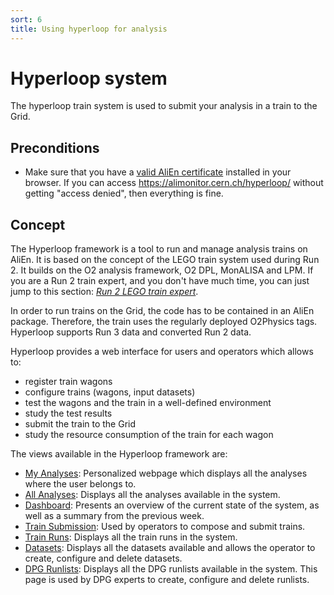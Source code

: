 ```yaml
---
sort: 6
title: Using hyperloop for analysis
---
```


# Hyperloop system

The hyperloop train system is used to submit your analysis in a train to the Grid.

## Preconditions

* Make sure that you have a <a href="https://alice-doc.github.io/alice-analysis-tutorial/start/cert.html" target="_blank">valid AliEn certificate</a> installed in your browser. If you can access <a href="https://alimonitor.cern.ch/hyperloop/" target="_blank">https://alimonitor.cern.ch/hyperloop/</a> without getting "access denied", then everything is fine.

## Concept

The Hyperloop framework is a tool to run and manage analysis trains on AliEn. It is based on the concept of the LEGO train system used during Run 2. It builds on the O2 analysis framework, O2 DPL, MonALISA and LPM. If you are a Run 2 train expert, and you don't have much time, you can just jump to this section: [_Run 2 LEGO train expert_](legoexpert.md#legoexpert). 

In order to run trains on the Grid, the code has to be contained in an AliEn package. Therefore, the train uses the regularly deployed O2Physics tags. 
Hyperloop supports Run 3 data and converted Run 2 data. 

Hyperloop provides a web interface for users and operators which allows to:

* register train wagons
* configure trains (wagons, input datasets)
* test the wagons and the train in a well-defined environment
* study the test results
* submit the train to the Grid
* study the resource consumption of the train for each wagon

The views available in the Hyperloop framework are:
* [My Analyses](userdocumentation.md#myanalyses): Personalized webpage which displays all the analyses where the user belongs to.
* [All Analyses](userdocumentation.md#allanalyses): Displays all the analyses available in the system.
* [Dashboard](operatordocumentation.md#dashboard): Presents an overview of the current state of the system, as well as a summary from the previous week.
* [Train Submission](operatordocumentation.md#trainsubmission): Used by operators to compose and submit trains.
* [Train Runs](operatordocumentation.md#trainruns): Displays all the train runs in the system.
* [Datasets](operatordocumentation.md#datasets): Displays all the datasets available and allows the operator to create, configure and delete datasets.
* [DPG Runlists](operatordocumentation.md#dpgrunlists): Displays all the DPG runlists available in the system. This page is used by DPG experts to create, configure and delete runlists.
